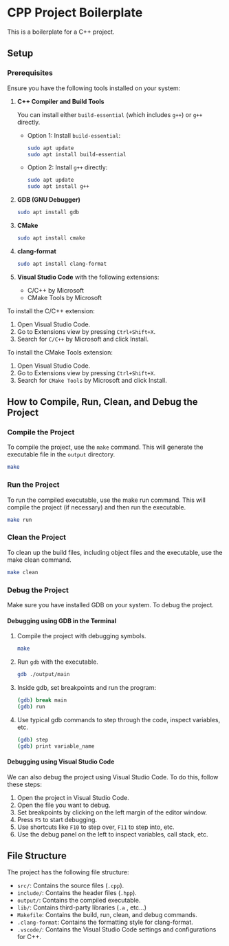 # CPP Project Boilerplate

This is a boilerplate for a C++ project.

## Setup

### Prerequisites

Ensure you have the following tools installed on your system:

1. **C++ Compiler and Build Tools**

   You can install either `build-essential` (which includes `g++`) or `g++` directly.

   - Option 1: Install `build-essential`:

     ```sh
     sudo apt update
     sudo apt install build-essential
     ```

   - Option 2: Install `g++` directly:

     ```sh
     sudo apt update
     sudo apt install g++
     ```

2. **GDB (GNU Debugger)**

   ```sh
   sudo apt install gdb
   ```

3. **CMake**

   ```sh
   sudo apt install cmake
   ```

4. **clang-format**

   ```sh
   sudo apt install clang-format
   ```

5. **Visual Studio Code** with the following extensions:
   - C/C++ by Microsoft
   - CMake Tools by Microsoft

To install the C/C++ extension:

1. Open Visual Studio Code.
2. Go to Extensions view by pressing `Ctrl+Shift+X`.
3. Search for `C/C++` by Microsoft and click Install.

To install the CMake Tools extension:

1. Open Visual Studio Code.
2. Go to Extensions view by pressing `Ctrl+Shift+X`.
3. Search for `CMake Tools` by Microsoft and click Install.

## How to Compile, Run, Clean, and Debug the Project

### Compile the Project

To compile the project, use the `make` command. This will generate the executable file in the `output` directory.

```sh
make
```

### Run the Project

To run the compiled executable, use the make run command. This will compile the project (if necessary) and then run the executable.

```sh
make run
```

### Clean the Project

To clean up the build files, including object files and the executable, use the make clean command.

```sh
make clean
```

### Debug the Project

Make sure you have installed GDB on your system. To debug the project.

#### Debugging using GDB in the Terminal

1. Compile the project with debugging symbols.

   ```sh
   make
   ```

2. Run `gdb` with the executable.

   ```sh
   gdb ./output/main
   ```

3. Inside gdb, set breakpoints and run the program:

   ```sh
   (gdb) break main
   (gdb) run
   ```

4. Use typical gdb commands to step through the code, inspect variables, etc.

   ```sh
   (gdb) step
   (gdb) print variable_name
   ```

#### Debugging using Visual Studio Code

We can also debug the project using Visual Studio Code. To do this, follow these steps:

1. Open the project in Visual Studio Code.
2. Open the file you want to debug.
3. Set breakpoints by clicking on the left margin of the editor window.
4. Press `F5` to start debugging.
5. Use shortcuts like `F10` to step over, `F11` to step into, etc.
6. Use the debug panel on the left to inspect variables, call stack, etc.

## File Structure

The project has the following file structure:

- `src/`: Contains the source files (`.cpp`).
- `include/`: Contains the header files (`.hpp`).
- `output/`: Contains the compiled executable.
- `lib/`: Contains third-party libraries (`.a` , etc...)
- `Makefile`: Contains the build, run, clean, and debug commands.
- `.clang-format`: Contains the formatting style for clang-format.
- `.vscode/`: Contains the Visual Studio Code settings and configurations for C++.
